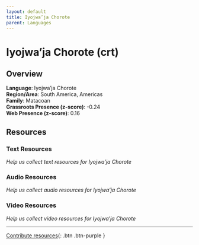 ```yaml
---
layout: default
title: Iyojwa’ja Chorote
parent: Languages
---
```


# Iyojwa’ja Chorote (crt)

## Overview

**Language**: Iyojwa’ja Chorote  
**Region/Area**: South America, Americas  
**Family**: Matacoan  
**Grassroots Presence (z-score)**: -0.24  
**Web Presence (z-score)**: 0.16  

## Resources

### Text Resources
*Help us collect text resources for Iyojwa’ja Chorote*

### Audio Resources
*Help us collect audio resources for Iyojwa’ja Chorote*

### Video Resources
*Help us collect video resources for Iyojwa’ja Chorote*

---

[Contribute resources](https://forms.office.com/e/1SfLJx3u1r){: .btn .btn-purple }
